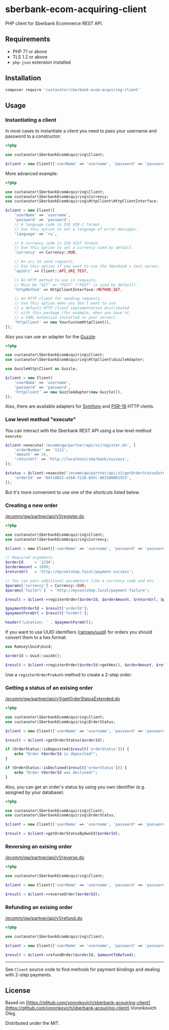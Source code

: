 # sberbank-ecom-acquiring-client

PHP client for Sberbank Ecommerce REST API.

## Requirements

- PHP 7.1 or above
- TLS 1.2 or above
- `php-json` extension installed

## Installation

```sh
composer require 'custanator/sberbank-ecom-acquiring-client'
```

## Usage

### Instantiating a client

In most cases to instantiate a client you need to pass your username and password to a constructor:

```php
<?php

use custanator\SberbankEcomAcquiring\Client;

$client = new Client(['userName' => 'username', 'password' => 'password']);
```

More advanced example:

```php
<?php

use custanator\SberbankEcomAcquiring\Client;
use custanator\SberbankEcomAcquiring\Currency;
use custanator\SberbankEcomAcquiring\HttpClient\HttpClientInterface;

$client = new Client([
    'userName' => 'username',
    'password' => 'password',
    // A language code in ISO 639-1 format.
    // Use this option to set a language of error messages.
    'language' => 'ru',

    // A currency code in ISO 4217 format.
    // Use this option to set a currency used by default.
    'currency' => Currency::RUB,

    // An uri to send requests.
    // Use this option if you want to use the Sberbank's test server.
    'apiUri' => Client::API_URI_TEST,

    // An HTTP method to use in requests.
    // Must be "GET" or "POST" ("POST" is used by default).
    'httpMethod' => HttpClientInterface::METHOD_GET,

    // An HTTP client for sending requests.
    // Use this option when you don't want to use
    // a default HTTP client implementation distributed
    // with this package (for example, when you have'nt
    // a CURL extension installed in your server).
    'httpClient' => new YourCustomHttpClient(),
]);
```

Also you can use an adapter for the [Guzzle](https://github.com/guzzle/guzzle):

```php
<?php

use custanator\SberbankEcomAcquiring\Client;
use custanator\SberbankEcomAcquiring\HttpClient\GuzzleAdapter;

use GuzzleHttp\Client as Guzzle;

$client = new Client(
    'userName' => 'username',
    'password' => 'password',
    'httpClient' => new GuzzleAdapter(new Guzzle()),
]);
```

Also, there are available adapters for [Symfony](https://symfony.com/doc/current/http_client.html) and [PSR-18](https://www.php-fig.org/psr/psr-18/) HTTP clents.

### Low level method "execute"

You can interact with the Sberbank REST API using a low level method `execute`:

```php
$client->execute('/ecomm/gw/partner/api/v1/register.do', [
    'orderNumber' => '1111',
    'amount' => 10,
    'returnUrl' => 'http://localhost/sberbank/success',
]);

$status = $client->execute('/ecomm/gw/partner/api/v1/getOrderStatusExtended.do', [
    'orderId' => '64fc8831-a2b0-721b-64fc-883100001553',
]);
```

But it's more convenient to use one of the shortcuts listed below.

### Creating a new order

[/ecomm/gw/partner/api/v1/register.do](https://ecomtest.sberbank.ru/doc#tag/basicServices/operation/register)

```php
<?php

use custanator\SberbankEcomAcquiring\Client;
use custanator\SberbankEcomAcquiring\Currency;

$client = new Client(['userName' => 'username', 'password' => 'password']);

// Required arguments
$orderId     = '1234';
$orderAmount = 1000;
$returnUrl   = 'http://mycoolshop.local/payment-success';

// You can pass additional parameters like a currency code and etc.
$params['currency'] = Currency::EUR;
$params['failUrl']  = 'http://mycoolshop.local/payment-failure';

$result = $client->registerOrder($orderId, $orderAmount, $returnUrl, $params);

$paymentOrderId = $result['orderId'];
$paymentFormUrl = $result['formUrl'];

header('Location: ' . $paymentFormUrl);
```

If you want to use UUID identifiers ([ramsey/uuid](https://github.com/ramsey/uuid)) for orders you should convert them to a hex format:

```php
use Ramsey\Uuid\Uuid;

$orderId = Uuid::uuid4();

$result = $client->registerOrder($orderId->getHex(), $orderAmount, $returnUrl);
```

Use a `registerOrderPreAuth` method to create a 2-step order.

### Getting a status of an exising order

[/ecomm/gw/partner/api/v1/getOrderStatusExtended.do](https://ecomtest.sberbank.ru/doc#tag/basicServices/operation/getOrderStatusExtended)

```php
<?php

use custanator\SberbankEcomAcquiring\Client;
use custanator\SberbankEcomAcquiring\OrderStatus;

$client = new Client(['userName' => 'username', 'password' => 'password']);

$result = $client->getOrderStatus($orderId);

if (OrderStatus::isDeposited($result['orderStatus'])) {
    echo "Order #$orderId is deposited!";
}

if (OrderStatus::isDeclined($result['orderStatus'])) {
    echo "Order #$orderId was declined!";
}
```

Also, you can get an order's status by using you own identifier (e.g. assigned by your database):

```php
<?php

use custanator\SberbankEcomAcquiring\Client;
use custanator\SberbankEcomAcquiring\OrderStatus;

$client = new Client(['userName' => 'username', 'password' => 'password']);

$result = $client->getOrderStatusByOwnId($orderId);
```

### Reversing an exising order

[/ecomm/gw/partner/api/v1/reverse.do](https://securepayments.sberbank.ru/wiki/doku.php/integration:api:rest:requests:reverse)

```php
<?php

use custanator\SberbankEcomAcquiring\Client;

$client = new Client(['userName' => 'username', 'password' => 'password']);

$result = $client->reverseOrder($orderId);
```

### Refunding an exising order

[/ecomm/gw/partner/api/v1/refund.do](https://securepayments.sberbank.ru/wiki/doku.php/integration:api:rest:requests:refund)

```php
<?php

use custanator\SberbankEcomAcquiring\Client;

$client = new Client(['userName' => 'username', 'password' => 'password']);

$result = $client->refundOrder($orderId, $amountToRefund);
```

---

See `Client` source code to find methods for payment bindings and dealing with 2-step payments.

## License

Based on [https://github.com/voronkovich/sberbank-acquiring-client](https://github.com/voronkovich/sberbank-acquiring-client)
Voronkovich Oleg.

Distributed under the MIT.
